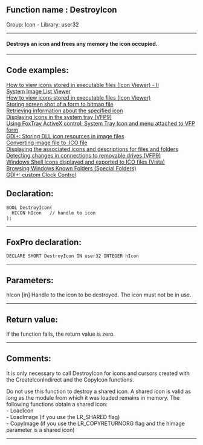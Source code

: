 
## Function name : DestroyIcon
Group: Icon - Library: user32    
***  


#### Destroys an icon and frees any memory the icon occupied.
***  


## Code examples:
[How to view icons stored in executable files (Icon Viewer) - II](../../samples/sample_019.md)  
[System Image List Viewer](../../samples/sample_021.md)  
[How to view icons stored in executable files (Icon Viewer)](../../samples/sample_113.md)  
[Storing screen shot of a form to bitmap file](../../samples/sample_187.md)  
[Retrieving information about the specified icon](../../samples/sample_206.md)  
[Displaying icons in the system tray (VFP9)](../../samples/sample_235.md)  
[Using FoxTray ActiveX control: System Tray Icon and menu attached to VFP form](../../samples/sample_336.md)  
[GDI+: Storing DLL icon resources in image files](../../samples/sample_501.md)  
[Converting image file to .ICO file](../../samples/sample_503.md)  
[Displaying the associated icons and descriptions for files and folders](../../samples/sample_530.md)  
[Detecting changes in connections to removable drives (VFP9)](../../samples/sample_573.md)  
[Windows Shell Icons displayed and exported to ICO files (Vista)](../../samples/sample_575.md)  
[Browsing Windows Known Folders (Special Folders)](../../samples/sample_576.md)  
[GDI+: custom Clock Control](../../samples/sample_597.md)  

## Declaration:
```foxpro  
BOOL DestroyIcon(
  HICON hIcon   // handle to icon
);  
```  
***  


## FoxPro declaration:
```foxpro  
DECLARE SHORT DestroyIcon IN user32 INTEGER hIcon  
```  
***  


## Parameters:
hIcon 
[in] Handle to the icon to be destroyed. The icon must not be in use.  
***  


## Return value:
If the function fails, the return value is zero.  
***  


## Comments:
It is only necessary to call DestroyIcon for icons and cursors created with the CreateIconIndirect and the CopyIcon functions.   
  
Do not use this function to destroy a shared icon. A shared icon is valid as long as the module from which it was loaded remains in memory. The following functions obtain a shared icon:   
	- LoadIcon   
	- LoadImage (if you use the LR_SHARED flag)   
	- CopyImage (if you use the LR_COPYRETURNORG flag and the hImage parameter is a shared icon)  
  
***  


